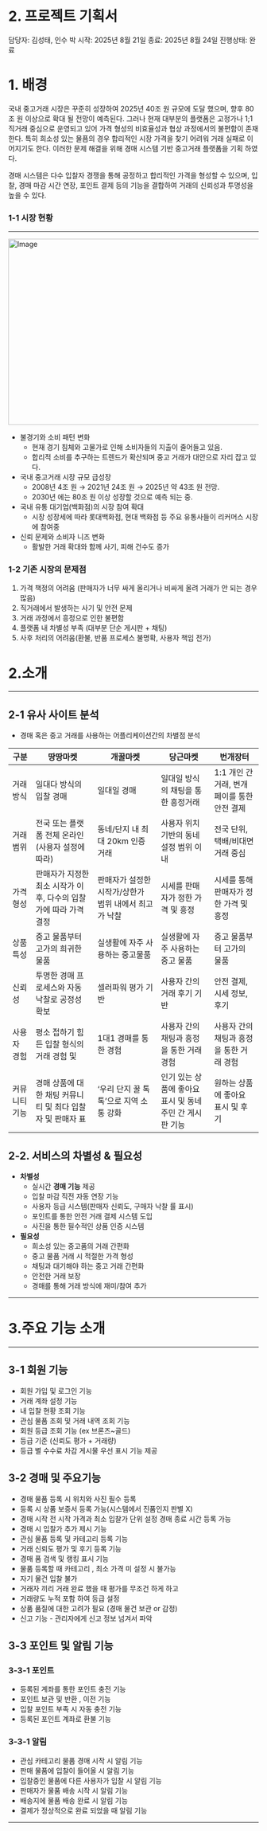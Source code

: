 # 2. 프로젝트 기획서

담당자: 김성태, 인수 박
시작: 2025년 8월 21일
종료: 2025년 8월 24일
진행상태: 완료

# 1. 배경

국내 중고거래 시장은 꾸준히 성장하여 2025년 40조 원 규모에 도달 했으며, 향후 80조 원 이상으로 확대 될 전망이 예측된다. 그러나 현재 대부분의 플랫폼은 고정가나 1;1 직거래 중심으로 운영되고 있어 가격 형성의 비효율성과 협상 과정에서의 불편함이 존재한다. 특히 희소성 있는 물픔의 경우 합리적인 시장 가격을 찾기 어려워 거래 실패로 이어지기도 한다. 이러한 문제 해결을 위해 경매 시스템 기반 중고거래 플랫폼을 기획 하였다.

경매 시스템은 다수 입찰자 경쟁을 통해 공정하고 합리적인 가격을 형성할 수 있으며, 입찰, 경매 마감 시간 연장, 포인트 결제 등의 기능을 결합하여 거래의 신뢰성과 투명성을 높을 수 있다.

### 1-1 시장 현황

---
<img width="580" height="374" alt="Image" src="https://github.com/user-attachments/assets/532d9d2d-3a87-4467-a466-d117f489879a" />

- 불경기와 소비 패턴 변화
    - 현재 경기 침체와 고물가로 인해 소비자들의 지출이 줄어들고 있음.
    - 합리적 소비를 추구하는 트렌드가 확산되며 중고 거래가 대안으로 자리 잡고 있다.
- 국내 중고거래 시장 규모 급성장
    - 2008년 4조 원 → 2021년 24조 원 → 2025년 약 43조 원 전망.
    - 2030년 에는 80조 원 이상 성장할 것으로 예측 되는 중.
- 국내 유통 대기업(백화점)의 시장 참여 확대
    - 시장 성장세에 따라 롯대백화점, 현대 백화점 등 주요 유통사들이 리커머스 시장에 참여중
- 신뢰 문제와 소비자 니즈 변화
    - 활발한 거래 확대와 함께  사기, 피해 건수도 증가
    

### 1-2 기존 시장의 문제점

1. 가격 책정의 어려움 (판매자가 너무 싸게 올리거나 비싸게 올려 거래가 안 되는 경우 많음)
2. 직거래에서 발생하는 사기 및 안전 문제
3. 거래 과정에서 흥정으로 인한 불편함
4. 플랫폼 내 차별성 부족 (대부분 단순 게시판 + 채팅)
5. 사후 처리의 어려움(환불, 반품 프로세스 불명확, 사용자 책임 전가)

# 2.소개

---

## 2-1 유사 사이트 분석

- 경매 혹은 중고 거래를 사용하는 어플리케이션간의 차별점 분석

| 구분 | 땅땅마켓 | 개꿀마켓 | 당근마켓 | 번개장터 |
| --- | --- | --- | --- | --- |
| 거래 방식 | 일대다 방식의 입찰 경매 | 일대일 경매 | 일대일 방식의 채팅을 통한 흥정거래 | 1:1 개인 간 거래, 번개페이를 통한 안전 결제 |
| 거래 범위 | 전국 또는 플랫폼 전체 온라인 (사용자 설정에 따라) | 동네/단지 내 최대 20km 인증 거래 | 사용자 위치 기반의 동네 설정 범위 이내 | 전국 단위, 택배/비대면 거래 중심 |
| 가격 형성 | 판매자가 지정한 최소 시작가 이후, 다수의 입찰가에 따라 가격 결정 | 판매자가 설정한 시작가/상한가 범위 내에서 최고가 낙찰 | 시세를 판매자가 정한 가격 및 흥정 | 시세를 통해 판매자가 정한 가격 및 흥정 |
| 상품 특성 | 중고 물품부터 고가의 희귀한 물품 | 실생활에 자주 사용하는 중고물품 | 실생활에 자주 사용하는  중고 물품 | 중고 물품부터 고가의 물품 |
| 신뢰성 | 투명한 경매 프로세스와 자동 낙찰로 공정성 확보 | 셀러파워 평가 기반 | 사용자 간의 거래 후기 기반 | 안전 결제, 시세 정보, 후기 |
| 사용자 경험 | 평소 접하기 힘든 입찰 형식의 거래 경험 및 | 1대1 경매를 통한 경험 | 사용자 간의 채팅과 흥정을  통한 거래 경험 | 사용자 간의 채팅과 흥정을  통한 거래 경험 |
| 커뮤니티 기능 | 경매 상품에 대한 채팅 커뮤니티 및  최다 입찰자 및 판매자 표 | ‘우리 단지 꿀 톡톡’으로 지역 소통 강화 | 인기 있는 상품에 좋아요 표시 및 동네 주민 간 게시판 기능 | 원하는 상품에 좋아요 표시 및 후기 |

## 2-2. 서비스의 차별성 & 필요성

- **차별성**
    - 실시간 **경매 기능** 제공
    - 입찰 마감 직전 자동 연장 기능
    - 사용자 등급 시스템(판매자 신뢰도, 구매자 낙찰 률 표시)
    - 포인트를 통한 안전 거래 결제 시스템 도입
    - 사진을 통한 필수적인 상품 인증 시스템
- **필요성**
    - 희소성 있는 중고품의 거래 간편화
    - 중고 물품 거래 시 적절한  가격 형성
    - 채팅과 대기해야 하는  중고 거래 간편화
    - 안전한 거래 보장
    - 경매를 통해 거래 방식에 재미/참여 추가

---

# 3.주요 기능 소개

---

## **3-1 회원 기능**

- 회원 가입 및 로그인 기능
- 거래 계좌 설정 기능
- 내 입찰 현황 조회 기능
- 관심 물품 조회 및 거래 내역 조회 기능
- 회원 등급 조회 기능 (ex 브론즈~골드)
- 등급 기준 (신뢰도 평가 + 거래량)
- 등급 별 수수료 차감 게시물 우선 표시 기능 제공

## 3-2 경매 및 주요기능

- 경매 물품 등록 시 위치와 사진 필수 등록
- 등록 시 상품 보증서 등록 가능(시스템에서 진품인지 판별 X)
- 경매 시작 전 시작 가격과 최소 입찰가 단위 설정 경매 종료 시간 등록 가능
- 경매 시 입찰가 추가 제시 기능
- 관심 물품 등록 및 카테고리 등록 기능
- 거래 신뢰도 평가 및 후기 등록 기능
- 경매 품 검색 및 랭킹 표시 기능
- 물품 등록할 때  카테고리 , 최소 가격 미 설정 시 불가능
- 자기 물건 입찰 불가
- 거래자 끼리 거래 완료 했을 때 평가를 무조건 하게 하고
- 거래량도 누적 포함 하여 등급 설정
- 상품 품질에 대한 고려가 필요 (경매 물건 보관 or 감정)
- 신고 기능  - 관리자에게 신고 정보 넘겨서 파악

## 3-3 포인트 및 알림 기능

### 3-3-1 포인트

- 등록된 계좌를 통한 포인트 충전 기능
- 포인트 보관 및 반환 , 이전 기능
- 입찰 포인트 부족 시 자동 충전 기능
- 등록된 포인트 계좌로 환불 기능

### 3-3-1 알림

- 관심 카테고리 물품 경매 시작 시 알림 기능
- 판매 물품에 입찰이 들어올 시 알림 기능
- 입찰중인 물품에 다른 사용자가 입찰 시 알림 기능
- 판매자가 물품 배송 시작 시 알림 기능
- 배송지에 물품 배송 완료 시 알림 기능
- 결제가 정상적으로 완료 되었을 때 알림 기능


---

